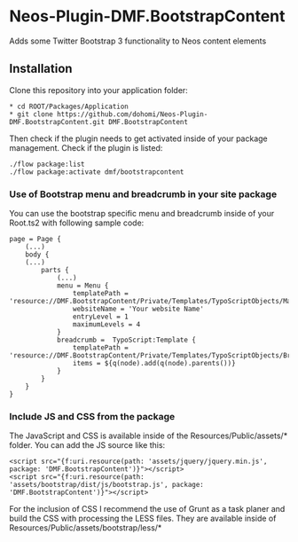 Neos-Plugin-DMF.BootstrapContent
================================

Adds some Twitter Bootstrap 3 functionality to Neos content elements

## Installation
Clone this repository into your application folder:

    * cd ROOT/Packages/Application
    * git clone https://github.com/dohomi/Neos-Plugin-DMF.BootstrapContent.git DMF.BootstrapContent

Then check if the plugin needs to get activated inside of your package management. Check if the plugin is listed:

    ./flow package:list
    ./flow package:activate dmf/bootstrapcontent

### Use of Bootstrap menu and breadcrumb in your site package
You can use the bootstrap specific menu and breadcrumb inside of your Root.ts2 with following sample code:

    page = Page {
        (...)
        body {
        (...)
            parts {
                (...)
                menu = Menu {
                    templatePath = 'resource://DMF.BootstrapContent/Private/Templates/TypoScriptObjects/MainMenu.html'
                    websiteName = 'Your website Name'
                    entryLevel = 1
                    maximumLevels = 4
                }
                breadcrumb =  TypoScript:Template {
                    templatePath = 'resource://DMF.BootstrapContent/Private/Templates/TypoScriptObjects/Breadcrumb.html'
                    items = ${q(node).add(q(node).parents())}
                }
            }
        }
    }

### Include JS and CSS from the package
The JavaScript and CSS is available inside of the Resources/Public/assets/* folder. You can add the JS source like this:

    <script src="{f:uri.resource(path: 'assets/jquery/jquery.min.js', package: 'DMF.BootstrapContent')}"></script>
    <script src="{f:uri.resource(path: 'assets/bootstrap/dist/js/bootstrap.js', package: 'DMF.BootstrapContent')}"></script>

For the inclusion of CSS I recommend the use of Grunt as a task planer and build the CSS with processing the LESS files. They are available
inside of Resources/Public/assets/bootstrap/less/*